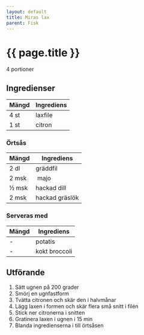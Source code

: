 ```yaml
---
layout: default
title: Miras lax
parent: Fisk
---
```


# {{ page.title }}

4 portioner
## Ingredienser

Mängd|Ingrediens
------------ | -------------
4 st | laxfile
1 st | citron

### Örtsås

Mängd| Ingrediens
------------ | -------------
2 dl | gräddfil
2 msk | majo
½ msk | hackad dill
2 msk | hackad gräslök

### Serveras med

Mängd| Ingrediens
------------ | -------------
\- | potatis
\- | kokt broccoli

## Utförande
1. Sätt ugnen på 200 grader
2. Smörj en ugnfastform
3. Tvätta citronen och skär den i halvmånar
4. Lägg laxen i formen och skär flera små snitt i filén
5. Stick ner citronerna i snitten
6. Gratinera laxen i ugnen i 15 min
7. Blanda ingredienserna i till örtsåsen
